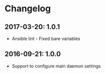 # Changelog

## 2017-03-20: 1.0.1

  - Ansible lint - Fixed bare variables

## 2016-09-21: 1.0.0

  - Support to configure main daemon settings

